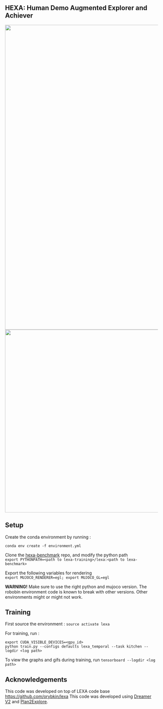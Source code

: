 ## HEXA: Human Demo Augmented Explorer and Achiever

<img src="https://github.com/karthik19967829/hexa-benchmark/blob/main/Figure5-1.png" width="1000">

<img src="https://russellmendonca.github.io/data/lexa-method.gif" width="600">


## Setup

Create the conda environment by running : 

```
conda env create -f environment.yml
```

Clone the [hexa-benchmark](https://github.com/karthik19967829/hexa-benchmark) repo, and modify the python path   
`export PYTHONPATH=<path to lexa-training>/lexa:<path to lexa-benchmark>`  

Export the following variables for rendering  
`export MUJOCO_RENDERER=egl; export MUJOCO_GL=egl`

**WARNING!** Make sure to use the right python and mujoco version. The robobin environment code is known to break with other versions. Other environments might or might not work.

## Training

First source the environment : `source activate lexa`

For training, run : 

```
export CUDA_VISIBLE_DEVICES=<gpu_id>  
python train.py --configs defaults lexa_temporal --task kitchen --logdir <log path>
```

To view the graphs and gifs during training, run `tensorboard --logdir <log path>`


## Acknowledgements
This code was developed on top of LEXA code base https://github.com/orybkin/lexa
This code was developed using [Dreamer V2](https://github.com/danijar/dreamerv2) and [Plan2Explore](https://github.com/ramanans1/plan2explore).
